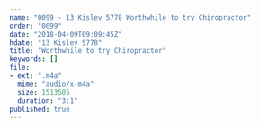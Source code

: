 ```yaml
---
name: "0099 - 13 Kislev 5778 Worthwhile to try Chiropractor"
order: "0099"
date: "2018-04-09T09:09:45Z"
hdate: "13 Kislev 5778"
title: "Worthwhile to try Chiropractor"
keywords: []
file:
- ext: ".m4a"
  mime: "audio/x-m4a"
  size: 1513505
  duration: "3:1"
published: true
---
```


